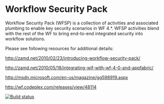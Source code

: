 Workflow Security Pack
========================

Workflow Security Pack (WFSP) is a collection of activities and associated plumbing to enable key security scenarios
in WF 4.*.  WFSP activities blend with the rest of the WF to bring end-to-end integrated security into workflow solutions.

Please see following resources for additional details: 

http://zamd.net/2010/02/23/introducing-workflow-security-pack/

http://zamd.net/2010/05/18/integrating-wif-with-wf-4-0-and-appfabric/

http://msdn.microsoft.com/en-us/magazine/gg598919.aspx

http://wf.codeplex.com/releases/view/48114

[![Build status](https://ci.appveyor.com/api/projects/status/j6spj96yguti5x4k/branch/master?svg=true)](https://ci.appveyor.com/project/Zulfiqar/wfsp/branch/master)
